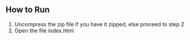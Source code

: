## How to Run

1. Uncompress the zip file if you have it zipped, else proceed to step 2
2. Open the file index.html
